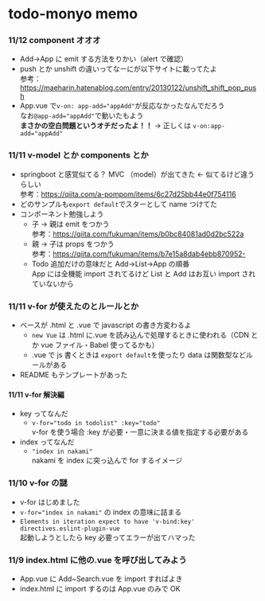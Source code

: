# todo-monyo memo

### 11/12 component オオオ

- Add→App に emit する方法をりかい（alert で確認）
- push とか unshift の違いってなーにが以下サイトに載ってたよ<br>
  参考：https://maeharin.hatenablog.com/entry/20130122/unshift_shift_pop_push
- App.vue で`v-on: app-add="appAdd"`が反応なかったなんでだろう<br>
  なお`@app-add="appAdd"`で動いたもよう<br>
  **まさかの空白問題というオチだったよ！！** → 正しくは `v-on:app-add="appAdd"`

### 11/11 v-model とか components とか

- springboot と感覚似てる？ MVC （model）が出てきた ← 似てるけど違うらしい<br>
  参考：https://qiita.com/a-pompom/items/6c27d25bb44e0f754116
- どのサンプルも`export default`でスターとして name つけてた
- コンポーネント勉強しよう
  - 子 → 親は emit をつかう<br>
    参考：https://qiita.com/fukuman/items/b0bc84081ad0d2bc522a
  - 親 → 子は props をつかう<br>
    参考：https://qiita.com/fukuman/items/b7e15a8dab4ebb870952-
  - Todo 追加だけの意味だと Add→List→App の順番<br>
    App には全機能 import されてるけど List と Add はお互い import されていないから

### 11/11 v-for が使えたのとルールとか

- ベースが .html と .vue で javascript の書き方変わるよ
  - `new Vue` は .html に.vue を読み込んで処理するときに使われる（CDN とか vue ファイル・Babel 使ってるかも）
  - .vue で js 書くときは `export default`を使ったり data は関数型などルールがある
- README もテンプレートがあった

#### 11/11 v-for 解決編

- key ってなんだ
  - `v-for="todo in todolist" :key="todo"`<br>
    v-for を使う場合 :key が必要・一意に決まる値を指定する必要がある
- index ってなんだ
  - `"index in nakami"`<br>
    nakami を index に突っ込んで for するイメージ

### 11/10 v-for の謎

- v-for はじめました
- `v-for="index in nakami"` の index の意味に詰まる
- `Elements in iteration expect to have 'v-bind:key' directives.eslint-plugin-vue`<br>
  起動しようとしたら key 必要ってエラーが出てハマった

### 11/9 index.html に他の.vue を呼び出してみよう

- App.vue に Add~Search.vue を import すればよき
- index.html に import するのは App.vue のみで OK
